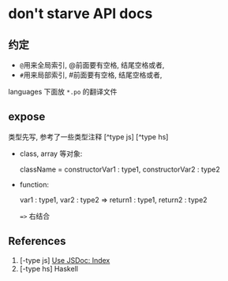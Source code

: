 # don't starve API docs

## 约定

- `@`用来全局索引, @前面要有空格, 结尾空格或者,
- `#`用来局部索引, #前面要有空格, 结尾空格或者,

languages 下面放 `*.po` 的翻译文件

## expose

类型先写, 参考了一些类型注释 [^type js] [^type hs]

- class, array 等对象:

  className = constructorVar1 : type1, constructorVar2 : type2

- function:

  var1 : type1, var2 : type2 => return1 : type1, return2 : type2

  `=>` 右结合

## References

1. [-type js] [Use JSDoc: Index](https://jsdoc.app/)
2. [-type hs] Haskell
